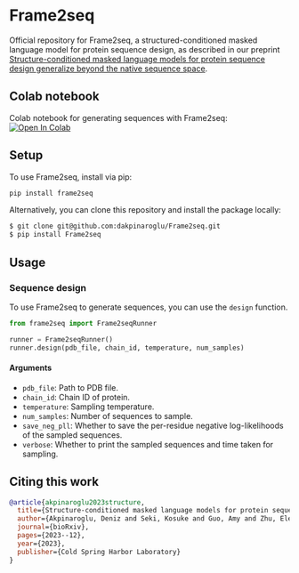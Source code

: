# Frame2seq
Official repository for Frame2seq, a structured-conditioned masked language model for protein sequence design, as described in our preprint [Structure-conditioned masked language models for protein sequence design generalize beyond the native sequence space](https://doi.org/10.1101/2023.12.15.571823).

## Colab notebook
Colab notebook for generating sequences with Frame2seq: [![Open In Colab](https://colab.research.google.com/assets/colab-badge.svg)](https://colab.research.google.com/github/dakpinaroglu/Frame2seq/blob/main/notebooks/Frame2seq.ipynb)

## Setup
To use Frame2seq, install via pip:
```bash
pip install frame2seq
```

Alternatively, you can clone this repository and install the package locally:
```bash
$ git clone git@github.com:dakpinaroglu/Frame2seq.git
$ pip install Frame2seq
```

## Usage

### Sequence design

To use Frame2seq to generate sequences, you can use the `design` function.

```python
from frame2seq import Frame2seqRunner

runner = Frame2seqRunner()
runner.design(pdb_file, chain_id, temperature, num_samples)
```


#### Arguments

- `pdb_file`: Path to PDB file.
- `chain_id`: Chain ID of protein.
- `temperature`: Sampling temperature.
- `num_samples`: Number of sequences to sample.
- `save_neg_pll`: Whether to save the per-residue negative log-likelihoods of the sampled sequences.
- `verbose`: Whether to print the sampled sequences and time taken for sampling.


## Citing this work

```bibtex
@article{akpinaroglu2023structure,
  title={Structure-conditioned masked language models for protein sequence design generalize beyond the native sequence space},
  author={Akpinaroglu, Deniz and Seki, Kosuke and Guo, Amy and Zhu, Eleanor and Kelly, Mark JS and Kortemme, Tanja},
  journal={bioRxiv},
  pages={2023--12},
  year={2023},
  publisher={Cold Spring Harbor Laboratory}
}
```